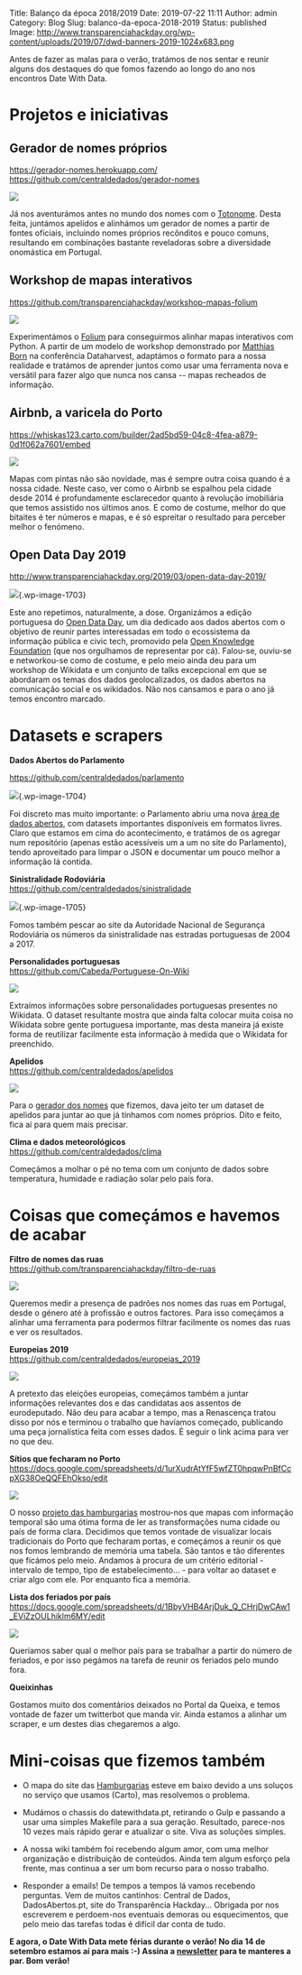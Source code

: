 Title: Balanço da época 2018/2019
Date: 2019-07-22 11:11
Author: admin
Category: Blog
Slug: balanco-da-epoca-2018-2019
Status: published
Image: http://www.transparenciahackday.org/wp-content/uploads/2019/07/dwd-banners-2019-1024x683.png

Antes de fazer as malas para o verão, tratámos de nos sentar e reunir alguns dos destaques do que fomos fazendo ao longo do ano nos encontros Date With Data.

Projetos e iniciativas
======================


Gerador de nomes próprios
-------------------------

<https://gerador-nomes.herokuapp.com/>  
<https://github.com/centraldedados/gerador-nomes>


![](http://www.transparenciahackday.org/wp-content/uploads/2019/07/Gerador-de-Nomes-1024x515.png)


Já nos aventurámos antes no mundo dos nomes com o [Totonome](http://totonome.transparenciahackday.org/). Desta feita, juntámos apelidos e alinhámos um gerador de nomes a partir de fontes oficiais, incluindo nomes próprios recônditos e pouco comuns, resultando em combinações bastante reveladoras sobre a diversidade onomástica em Portugal.  

<!-- /wp:paragraph -->

<!-- wp:heading -->

Workshop de mapas interativos
-----------------------------

<https://github.com/transparenciahackday/workshop-mapas-folium>


![](http://www.transparenciahackday.org/wp-content/uploads/2019/07/workshop-folium-1024x684.png)


Experimentámos o [Folium](https://github.com/python-visualization/folium) para conseguirmos alinhar mapas interativos com Python. A partir de um modelo de workshop demonstrado por [Matthias Born](https://twitter.com/thisss) na conferência Dataharvest, adaptámos o formato para a nossa realidade e tratámos de aprender juntos como usar uma ferramenta nova e versátil para fazer algo que nunca nos cansa -- mapas recheados de informação.


Airbnb, a varicela do Porto
---------------------------

<https://whiskas123.carto.com/builder/2ad5bd59-04c8-4fea-a879-0d1f062a7601/embed>


![](http://www.transparenciahackday.org/wp-content/uploads/2019/07/aribnb-varicela-loop.gif)


Mapas com pintas não são novidade, mas é sempre outra coisa quando é a nossa cidade. Neste caso, ver como o Airbnb se espalhou pela cidade desde 2014 é profundamente esclarecedor quanto à revolução imobiliária que temos assistido nos últimos anos. E como de costume, melhor do que bitaites é ter números e mapas, e é só espreitar o resultado para perceber melhor o fenómeno.  


**Open Data Day 2019**
----------------------


<http://www.transparenciahackday.org/2019/03/open-data-day-2019/>


![](http://www.transparenciahackday.org/wp-content/uploads/2019/07/odd-00.png){.wp-image-1703}


Este ano repetimos, naturalmente, a dose. Organizámos a edição portuguesa do [Open Data Day](https://opendataday.org/), um dia dedicado aos dados abertos com o objetivo de reunir partes interessadas em todo o ecossistema da informação pública e civic tech, promovido pela [Open Knowledge Foundation](http://okfn.org) (que nos orgulhamos de representar por cá). Falou-se, ouviu-se e networkou-se como de costume, e pelo meio ainda deu para um workshop de Wikidata e um conjunto de talks excepcional em que se abordaram os temas dos dados geolocalizados, os dados abertos na comunicação social e os wikidados. Não nos cansamos e para o ano já temos encontro marcado.  


Datasets e scrapers
===================

**Dados Abertos do Parlamento**  

<https://github.com/centraldedados/parlamento>


![](http://www.transparenciahackday.org/wp-content/uploads/2019/07/datasets-centraldedados-parlamento-1024x721.png){.wp-image-1704}


Foi discreto mas muito importante: o Parlamento abriu uma nova [área de dados abertos](https://www.parlamento.pt/Cidadania/Paginas/DadosAbertos.aspx), com datasets importantes disponíveis em formatos livres. Claro que estamos em cima do acontecimento, e tratámos de os agregar num repositório (apenas estão acessíveis um a um no site do Parlamento), tendo aproveitado para limpar o JSON e documentar um pouco melhor a informação lá contida.


**Sinistralidade Rodoviária**  
<https://github.com/centraldedados/sinistralidade>


![](http://www.transparenciahackday.org/wp-content/uploads/2019/07/datasets-centraldedados-sinistralidade-1024x735.png){.wp-image-1705}


Fomos também pescar ao site da Autoridade Nacional de Segurança Rodoviária os números da sinistralidade nas estradas portuguesas de 2004 a 2017.


**Personalidades portuguesas**  
<https://github.com/Cabeda/Portuguese-On-Wiki>


![](http://www.transparenciahackday.org/wp-content/uploads/2019/07/portuguese-wikidata-1024x596.png)


Extraímos informações sobre personalidades portuguesas presentes no Wikidata. O dataset resultante mostra que ainda falta colocar muita coisa no Wikidata sobre gente portuguesa importante, mas desta maneira já existe forma de reutilizar facilmente esta informação à medida que o Wikidata for preenchido.


**Apelidos**  
<https://github.com/centraldedados/apelidos>


![](http://www.transparenciahackday.org/wp-content/uploads/2019/07/datasets-Lista-de-apelidos-de-família-da-língua-portuguesa-–-Wikipédia.png)


Para o [gerador dos nomes](https://github.com/centraldedados/gerador-nomes) que fizemos, dava jeito ter um dataset de apelidos para juntar ao que já tínhamos com nomes próprios. Dito e feito, fica aí para quem mais precisar.


  
**Clima e dados meteorológicos**  
<https://github.com/centraldedados/clima>


Começámos a molhar o pé no tema com um conjunto de dados sobre temperatura, humidade e radiação solar pelo país fora.


Coisas que começámos e havemos de acabar
========================================

<!-- /wp:heading -->

<!-- wp:paragraph -->

**Filtro de nomes das ruas**  
<https://github.com/transparenciahackday/filtro-de-ruas>

![](http://www.transparenciahackday.org/wp-content/uploads/2019/07/pontas-soltas-filtro-de-ruas.png)

Queremos medir a presença de padrões nos nomes das ruas em Portugal, desde o género até à profissão e outros factores. Para isso começámos a alinhar uma ferramenta para podermos filtrar facilmente os nomes das ruas e ver os resultados.


**Europeias 2019**  
<https://github.com/centraldedados/europeias_2019>


![](http://www.transparenciahackday.org/wp-content/uploads/2019/07/datasets-centraldedados-europeias_2019-1024x723.png)


A pretexto das eleições europeias, começámos também a juntar informações relevantes dos e das candidatas aos assentos de eurodeputado. Não deu para acabar a tempo, mas a Renascença tratou disso por nós e terminou o trabalho que havíamos começado, publicando uma peça jornalística feita com esses dados. É seguir o link acima para ver no que deu.  


**Sítios que fecharam no Porto**  
<https://docs.google.com/spreadsheets/d/1urXudrAtYfF5wfZT0hpqwPnBfCcpXG38OeQQFEhOkso/edit>

![](http://www.transparenciahackday.org/wp-content/uploads/2019/07/pontas-soltas-sitios-fechados.png)


O nosso [projeto das hamburgarias](https://transparenciahackday.github.io/invasao_dos_hamburgueres/) mostrou-nos que mapas com informação temporal são uma ótima forma de ler as transformações numa cidade ou país de forma clara. Decidimos que temos vontade de visualizar locais tradicionais do Porto que fecharam portas, e começámos a reunir os que nos fomos lembrando de memória uma tabela. São tantos e tão diferentes que ficámos pelo meio. Andamos à procura de um critério editorial - intervalo de tempo, tipo de estabelecimento... - para voltar ao dataset e criar algo com ele. Por enquanto fica a memória.


**Lista dos feriados por país**  
<https://docs.google.com/spreadsheets/d/1BbyVHB4ArjDuk_Q_CHrjDwCAw1_EViZzOULhiklm6MY/edit>


![](http://www.transparenciahackday.org/wp-content/uploads/2019/07/pontas-soltas-feriados.png)


Queríamos saber qual o melhor país para se trabalhar a partir do número de feriados, e por isso pegámos na tarefa de reunir os feriados pelo mundo fora.


**Queixinhas**

Gostamos muito dos comentários deixados no Portal da Queixa, e temos vontade de fazer um twitterbot que manda vir. Ainda estamos a alinhar um scraper, e um destes dias chegaremos a algo.  


Mini-coisas que fizemos também
==============================


-   O mapa do site das [Hamburgarias](https://transparenciahackday.github.io/invasao_dos_hamburgueres/) esteve em baixo devido a uns soluços no serviço que usamos (Carto), mas resolvemos o problema.

-   Mudámos o chassis do datewithdata.pt, retirando o Gulp e passando a usar uma simples Makefile para a sua geração. Resultado, parece-nos 10 vezes mais rápido gerar e atualizar o site. Viva as soluções simples.

-   A nossa wiki também foi recebendo algum amor, com uma melhor organização e distribuição de conteúdos. Ainda tem algum esforço pela frente, mas continua a ser um bom recurso para o nosso trabalho.


-   Responder a emails! De tempos a tempos lá vamos recebendo perguntas. Vem de muitos cantinhos: Central de Dados, DadosAbertos.pt, site do Transparência Hackday... Obrigada por nos escreverem e perdoem-nos eventuais demoras ou esquecimentos, que pelo meio das tarefas todas é difícil dar conta de tudo. 


**E agora, o Date With Data mete férias durante o verão! No dia 14 de setembro estamos aí para mais :-) Assina a [newsletter](https://transparenciahackday.us6.list-manage.com/subscribe/post?u=7c39a9eb2d8160fd5975e6fec&id=8915d4bdd1) para te manteres a par. Bom verão!**

